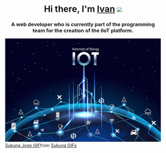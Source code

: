 
<h1 align="center">Hi there, I'm <a href="https://t.me/DazaiVan" target="_blank">Ivan</a> 
<img src="https://github.com/DazaiOsamu2111/DazaiOsamu2111/blob/main/godzho-gifka-1.gif" height="32"/></h1>

<h3 align="center">A web developer who is currently part of the programming team for the creation of the IIoT platform.</h3>
<div height="100"  text-align="center"><img  src="https://github.com/DazaiOsamu2111/DazaiOsamu2111/blob/main/74.jpg"/></div>
<div class="tenor-gif-embed" data-postid="16776067268642080998" data-share-method="host" data-aspect-ratio="2.02439" data-width="100%"><a href="https://tenor.com/view/sukuna-jogo-jjk-jujutsu-kaisen-fire-gif-16776067268642080998">Sukuna Jogo GIF</a>from <a href="https://tenor.com/search/sukuna-gifs">Sukuna GIFs</a></div> <script type="text/javascript" async src="https://tenor.com/embed.js"></script>
<!--
**DazaiOsamu2111/DazaiOsamu2111** is a ✨ _special_ ✨ repository because its `README.md` (this file) appears on your GitHub profile.

Here are some ideas to get you started:

- 🔭 I’m currently working on ...
- 🌱 I’m currently learning ...
- 👯 I’m looking to collaborate on ...
- 🤔 I’m looking for help with ...
- 💬 Ask me about ...
- 📫 How to reach me: ...
- 😄 Pronouns: ...
- ⚡ Fun fact: ...
-->
